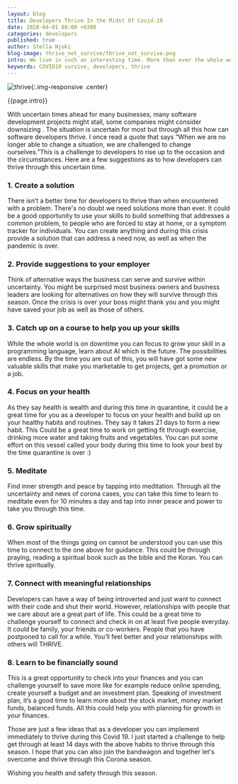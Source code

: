 ```yaml
---
layout: blog
title: Developers Thrive In the Midst Of Covid-19
date: 2020-04-01 08:00 +0300
categories: developers
published: true
author: Stella Njoki
blog-image: thrive_not_survive/thrive_not_survive.png
intro: We live in such an interesting time. More than ever the whole world beats as one due to the Corona Virus Pandemic. From the majority of people working from home, to parents becoming the teachers, to lock downs of countries' borders. We have all been made to be still. The situation is also not different for software developers. While some freelance developers work from home, the majority of developers working for companies have also joined the bandwagon.
keywords: COVID19 survive, developers, thrive
---
```



![thrive](/assets/images/blog/{{page.blog-image}}){:.img-responsive .center}

{{page.intro}}

With uncertain times ahead for many businesses, many software development projects might stall, some companies might consider downsizing . The situation is uncertain for most but through all this how can software developers thrive. I once read a quote that says “When we are no longer able to change a situation, we are challenged to change ourselves.”This is a challenge to developers to rise up to the occasion and the circumstances. Here are a few suggestions as to how developers can thrive through this uncertain time.

### 1. Create a solution
 There isn’t a better time for developers to thrive than when encountered with a problem. There's no doubt we need solutions more than ever. It could be a good opportunity to use your skills to build something that addresses a common problem, to people who are forced to stay at home, or a symptom tracker for individuals. You can create anything and during this crisis provide a solution that can address a need now, as well as when the pandemic is over.

### 2. Provide suggestions to your employer
Think of alternative ways the business can serve and survive within uncertainty. You might be surprised most business owners and business leaders are looking for alternatives on how they will survive through this season. Once the crisis is over your boss might thank you and you might have saved your job as well as those of others.

### 3. Catch up on a course to help you up your skills
While the whole world is on downtime you can focus to grow your skill in a programming language, learn about AI which is the future. The possibilities are endless. By the time you are out of this, you will have got some new valuable skills that make you marketable to get projects, get a promotion or a job.

### 4. Focus on your health
As they say health is wealth and during this time in quarantine, it could be a great time for you as a developer to focus on your health and build up on your healthy habits and routines. They say it takes 21 days to form a new habit. This Could be a great time to work on getting fit through exercise, drinking more water and taking fruits and vegetables. You can put some effort on this vessel called your body during this time to look your best by the time quarantine is over :)

### 5. Meditate
Find inner strength and peace by tapping into meditation. Through all the uncertainty  and news of corona cases, you can take this time to learn to meditate even for 10 minutes a day and tap into inner peace and power to take you through this time.

### 6. Grow spiritually
When most of the things going on cannot be understood you can use this time to connect to the one above for guidance. This could be through praying, reading a spiritual book such as the bible and the Koran. You can thrive spiritually.

### 7. Connect with meaningful relationships
Developers can have a way of being introverted and just want to connect with their code and shut their world. However, relationships with people that we care about are a great part of life. This could be a great time to challenge yourself to connect and check in on at least five people everyday. It could be family, your friends or co-workers. People that you have postponed to call for a while. You’ll feel better and your relationships with others will THRIVE.

### 8. Learn to be financially sound
This is  a great opportunity to check into your finances and you can challenge yourself to save more like for example reduce online spending, create yourself a budget and an investment plan. Speaking of investment plan, it’s a good time to learn more about the stock market, money market funds, balanced funds. All this could help you with planning for growth in your finances.

Those are just a few ideas that as a developer you can implement immediately to thrive during this Covid 19. I just started a challenge to help get through at least 14 days with the above habits to thrive through this season. I hope that you can also join the bandwagon and together let's overcome and thrive through this Corona season.

Wishing you health and safety through this season.
